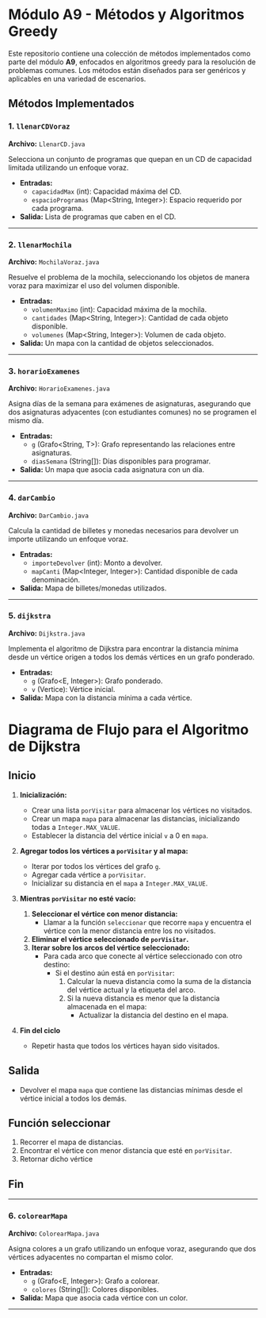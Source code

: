 # Módulo A9 - Métodos y Algoritmos Greedy

Este repositorio contiene una colección de métodos implementados como parte del módulo **A9**, enfocados en algoritmos greedy para la resolución de problemas comunes. Los métodos están diseñados para ser genéricos y aplicables en una variedad de escenarios.


## Métodos Implementados

### 1. `llenarCDVoraz`
**Archivo:** `LlenarCD.java`

Selecciona un conjunto de programas que quepan en un CD de capacidad limitada utilizando un enfoque voraz.

- **Entradas:**
  - `capacidadMax` (int): Capacidad máxima del CD.
  - `espacioProgramas` (Map<String, Integer>): Espacio requerido por cada programa.
- **Salida:** Lista de programas que caben en el CD.

---

### 2. `llenarMochila`
**Archivo:** `MochilaVoraz.java`

Resuelve el problema de la mochila, seleccionando los objetos de manera voraz para maximizar el uso del volumen disponible.

- **Entradas:**
  - `volumenMaximo` (int): Capacidad máxima de la mochila.
  - `cantidades` (Map<String, Integer>): Cantidad de cada objeto disponible.
  - `volumenes` (Map<String, Integer>): Volumen de cada objeto.
- **Salida:** Un mapa con la cantidad de objetos seleccionados.

---

### 3. `horarioExamenes`
**Archivo:** `HorarioExamenes.java`

Asigna días de la semana para exámenes de asignaturas, asegurando que dos asignaturas adyacentes (con estudiantes comunes) no se programen el mismo día.

- **Entradas:**
  - `g` (Grafo<String, T>): Grafo representando las relaciones entre asignaturas.
  - `diasSemana` (String[]): Días disponibles para programar.
- **Salida:** Un mapa que asocia cada asignatura con un día.

---

### 4. `darCambio`
**Archivo:** `DarCambio.java`

Calcula la cantidad de billetes y monedas necesarios para devolver un importe utilizando un enfoque voraz.

- **Entradas:**
  - `importeDevolver` (int): Monto a devolver.
  - `mapCanti` (Map<Integer, Integer>): Cantidad disponible de cada denominación.
- **Salida:** Mapa de billetes/monedas utilizados.

---

### 5. `dijkstra`
**Archivo:** `Dijkstra.java`

Implementa el algoritmo de Dijkstra para encontrar la distancia mínima desde un vértice origen a todos los demás vértices en un grafo ponderado.

- **Entradas:**
  - `g` (Grafo<E, Integer>): Grafo ponderado.
  - `v` (Vertice<E>): Vértice inicial.
- **Salida:** Mapa con la distancia mínima a cada vértice.


# Diagrama de Flujo para el Algoritmo de Dijkstra

## Inicio
1. **Inicialización:**
   - Crear una lista `porVisitar` para almacenar los vértices no visitados.
   - Crear un mapa `mapa` para almacenar las distancias, inicializando todas a `Integer.MAX_VALUE`.
   - Establecer la distancia del vértice inicial `v` a 0 en `mapa`.

2. **Agregar todos los vértices a `porVisitar` y al mapa:**
   - Iterar por todos los vértices del grafo `g`.
   - Agregar cada vértice a `porVisitar`.
   - Inicializar su distancia en el `mapa` a `Integer.MAX_VALUE`.

3. **Mientras `porVisitar` no esté vacío:**
   1. **Seleccionar el vértice con menor distancia:**
      - Llamar a la función `seleccionar` que recorre `mapa` y encuentra el vértice con la menor distancia entre los no visitados.
   2. **Eliminar el vértice seleccionado de `porVisitar`.**
   3. **Iterar sobre los arcos del vértice seleccionado:**
      - Para cada arco que conecte al vértice seleccionado con otro destino:
        - Si el destino aún está en `porVisitar`:
          1. Calcular la nueva distancia como la suma de la distancia del vértice actual y la etiqueta del arco.
          2. Si la nueva distancia es menor que la distancia almacenada en el mapa:
             - Actualizar la distancia del destino en el mapa.

4. **Fin del ciclo**
   - Repetir hasta que todos los vértices hayan sido visitados.

## Salida
- Devolver el mapa `mapa` que contiene las distancias mínimas desde el vértice inicial a todos los demás.

## Función seleccionar
1. Recorrer el mapa de distancias.
2. Encontrar el vértice con menor distancia que esté en `porVisitar`.
3. Retornar dicho vértice

## Fin

---

### 6. `colorearMapa`
**Archivo:** `ColorearMapa.java`

Asigna colores a un grafo utilizando un enfoque voraz, asegurando que dos vértices adyacentes no compartan el mismo color.

- **Entradas:**
  - `g` (Grafo<E, Integer>): Grafo a colorear.
  - `colores` (String[]): Colores disponibles.
- **Salida:** Mapa que asocia cada vértice con un color.

---
